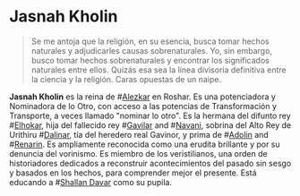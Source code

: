 # Jasnah Kholin

> Se me antoja que la religión, en su esencia, busca tomar hechos naturales y adjudicarles causas sobrenaturales. Yo, sin embargo, busco tomar hechos sobrenaturales y encontrar los significados naturales entre ellos. Quizás esa sea la línea divisoria definitiva entre la ciencia y la religión. Caras opuestas de un naipe.

**Jasnah Kholin** es la reina de #[Alezkar](locations/alethkar) en Roshar. Es una potenciadora y Nominadora de lo Otro, con acceso a las potencias de Transformación y Transporte, a veces llamado "nominar lo otro". Es la hermana del difunto rey #[Elhokar](characters/elhokar), hija del fallecido rey #[Gavilar](characters/gavilar) and #[Navani](characters/navani), sobrina del Alto Rey de Urithiru #[Dalinar](characters/dalinar), tía del heredero real Gavinor, y prima de #[Adolin](characters/adolin) and #[Renarin](characters/renarin). Es ampliamente reconocida como una erudita brillante y por su denuncia del vorinismo. Es miembro de los veristilianos, una orden de historiadores dedicados a reconstruir acontecimientos del pasado sin sesgo y basados en los hechos, para comprender mejor el presente. Está educando a #[Shallan Davar](characters/shallan) como su pupila.

